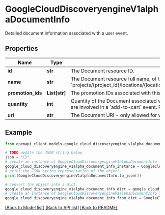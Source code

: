 # GoogleCloudDiscoveryengineV1alphaDocumentInfo

Detailed document information associated with a user event.

## Properties

Name | Type | Description | Notes
------------ | ------------- | ------------- | -------------
**id** | **str** | The Document resource ID. | [optional] 
**name** | **str** | The Document resource full name, of the form: &#x60;projects/{project_id}/locations/{location}/collections/{collection_id}/dataStores/{data_store_id}/branches/{branch_id}/documents/{document_id}&#x60; | [optional] 
**promotion_ids** | **List[str]** | The promotion IDs associated with this Document. Currently, this field is restricted to at most one ID. | [optional] 
**quantity** | **int** | Quantity of the Document associated with the user event. Defaults to 1. For example, this field will be 2 if two quantities of the same Document are involved in a &#x60;add-to-cart&#x60; event. Required for events of the following event types: * &#x60;add-to-cart&#x60; * &#x60;purchase&#x60; | [optional] 
**uri** | **str** | The Document URI - only allowed for website data stores. | [optional] 

## Example

```python
from openapi_client.models.google_cloud_discoveryengine_v1alpha_document_info import GoogleCloudDiscoveryengineV1alphaDocumentInfo

# TODO update the JSON string below
json = "{}"
# create an instance of GoogleCloudDiscoveryengineV1alphaDocumentInfo from a JSON string
google_cloud_discoveryengine_v1alpha_document_info_instance = GoogleCloudDiscoveryengineV1alphaDocumentInfo.from_json(json)
# print the JSON string representation of the object
print(GoogleCloudDiscoveryengineV1alphaDocumentInfo.to_json())

# convert the object into a dict
google_cloud_discoveryengine_v1alpha_document_info_dict = google_cloud_discoveryengine_v1alpha_document_info_instance.to_dict()
# create an instance of GoogleCloudDiscoveryengineV1alphaDocumentInfo from a dict
google_cloud_discoveryengine_v1alpha_document_info_from_dict = GoogleCloudDiscoveryengineV1alphaDocumentInfo.from_dict(google_cloud_discoveryengine_v1alpha_document_info_dict)
```
[[Back to Model list]](../README.md#documentation-for-models) [[Back to API list]](../README.md#documentation-for-api-endpoints) [[Back to README]](../README.md)


